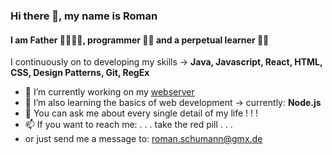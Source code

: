 ### Hi there 👋, my name is Roman
#### I am Father 👨‍👩‍👧‍👦, programmer 👨‍💻 and a perpetual learner 👨‍🎓 

I continuously on to developing my skills -> **Java, Javascript, React, HTML, CSS, Design Patterns, Git, RegEx**

- 🔭 I’m currently working on my [webserver](https://www.Mr-R0m4n.de) 
- 🌱 I’m also learning the basics of web development -> currently: **Node.js**
- 💬 You can ask me about every single detail of my life ! ! !
- 📫 If you want to reach me:  . . . take the red pill . . .
- or just send me a message to: <roman.schumann@gmx.de>
